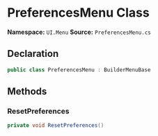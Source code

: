 # PreferencesMenu Class

**Namespace:** `UI.Menu`
**Source:** `PreferencesMenu.cs`

## Declaration

```csharp
public class PreferencesMenu : BuilderMenuBase
```

## Methods

### ResetPreferences

```csharp
private void ResetPreferences()
```

